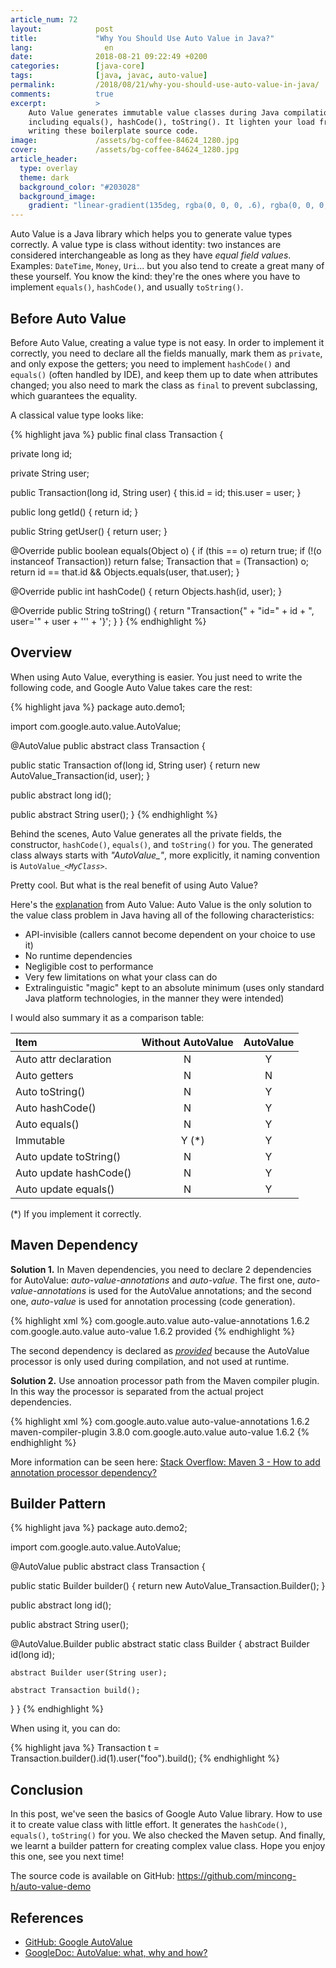 ```yaml
---
article_num: 72
layout:            post
title:             "Why You Should Use Auto Value in Java?"
lang:                en
date:              2018-08-21 09:22:49 +0200
categories:        [java-core]
tags:              [java, javac, auto-value]
permalink:         /2018/08/21/why-you-should-use-auto-value-in-java/
comments:          true
excerpt:           >
    Auto Value generates immutable value classes during Java compilation,
    including equals(), hashCode(), toString(). It lighten your load from
    writing these boilerplate source code.
image:             /assets/bg-coffee-84624_1280.jpg
cover:             /assets/bg-coffee-84624_1280.jpg
article_header:
  type: overlay
  theme: dark
  background_color: "#203028"
  background_image:
    gradient: "linear-gradient(135deg, rgba(0, 0, 0, .6), rgba(0, 0, 0, .4))"
---
```


Auto Value is a Java library which helps you to generate value types
correctly. A value type is class without identity: two instances are considered
interchangeable as long as they have _equal field values_. Examples: `DateTime`,
`Money`, `Uri`... but you also tend to create a great many of these yourself.
You know the kind: they're the ones where you have to implement `equals()`,
`hashCode()`, and usually `toString()`.

## Before Auto Value

Before Auto Value, creating a value type is not easy. In order to implement it
correctly, you need to declare all the fields manually, mark them as `private`,
and only expose the getters; you need to implement `hashCode()` and `equals()`
(often handled by IDE), and keep them up to date when attributes
changed; you also need to mark the class as `final` to prevent subclassing,
which guarantees the equality.

A classical value type looks like:

{% highlight java %}
public final class Transaction {

  private long id;

  private String user;

  public Transaction(long id, String user) {
    this.id = id;
    this.user = user;
  }

  public long getId() {
    return id;
  }

  public String getUser() {
    return user;
  }

  @Override
  public boolean equals(Object o) {
    if (this == o)
      return true;
    if (!(o instanceof Transaction))
      return false;
    Transaction that = (Transaction) o;
    return id == that.id && Objects.equals(user, that.user);
  }

  @Override
  public int hashCode() {
    return Objects.hash(id, user);
    }

  @Override
  public String toString() {
    return "Transaction{" + "id=" + id + ", user='" + user + '\'' + '}';
  }
}
{% endhighlight %}

## Overview

When using Auto Value, everything is easier. You just need to write the
following code, and Google Auto Value takes care the rest:

{% highlight java %}
package auto.demo1;

import com.google.auto.value.AutoValue;

@AutoValue
public abstract class Transaction {

  public static Transaction of(long id, String user) {
    return new AutoValue_Transaction(id, user);
  }

  public abstract long id();

  public abstract String user();
}
{% endhighlight %}

Behind the scenes, Auto Value generates all the private fields, the constructor,
`hashCode()`, `equals()`, and `toString()` for you. The generated class always
starts with _"AutoValue\_"_, more explicitly, it naming convention is
<code>AutoValue_<i>&lt;MyClass&gt;</i></code>.

Pretty cool. But what is the real benefit of using Auto Value?

Here's the [explanation][4] from Auto Value: Auto Value is the only solution to
the value class problem in Java having all of the following characteristics:

- API-invisible (callers cannot become dependent on your choice to use it)
- No runtime dependencies
- Negligible cost to performance
- Very few limitations on what your class can do
- Extralinguistic "magic" kept to an absolute minimum (uses only standard Java
  platform technologies, in the manner they were intended)

I would also summary it as a comparison table:

Item | Without AutoValue | AutoValue
:--- | :--: | :---:
Auto attr declaration | N | Y
Auto getters | N | N
Auto toString() | N | Y
Auto hashCode() | N | Y
Auto equals() | N | Y
Immutable | &nbsp;&nbsp;&nbsp;&nbsp;Y (\*) | Y
Auto update toString() | N | Y
Auto update hashCode() | N | Y
Auto update equals() | N | Y

(\*) If you implement it correctly.

## Maven Dependency

**Solution 1.** In Maven dependencies, you need to declare 2 dependencies for
AutoValue: _auto-value-annotations_ and _auto-value_. The first one,
_auto-value-annotations_ is used for the AutoValue annotations; and the
second one, _auto-value_ is used for annotation processing (code generation).

{% highlight xml %}
<dependency>
  <groupId>com.google.auto.value</groupId>
  <artifactId>auto-value-annotations</artifactId>
  <version>1.6.2</version>
</dependency>
<dependency>
  <groupId>com.google.auto.value</groupId>
  <artifactId>auto-value</artifactId>
  <version>1.6.2</version>
  <scope>provided</scope>
</dependency>
{% endhighlight %}

The second dependency is declared as [_provided_][2] because the AutoValue
processor is only used during compilation, and not used at runtime.

**Solution 2.** Use annoation processor path from the Maven compiler plugin.
In this way the processor is separated from the actual project dependencies.

{% highlight xml %}
<dependencies>
  <dependency>
    <groupId>com.google.auto.value</groupId>
    <artifactId>auto-value-annotations</artifactId>
    <version>1.6.2</version>
  </dependency>
</dependencies>
<build>
  <pluginManagement>
    <plugins>
      <plugin>
        <artifactId>maven-compiler-plugin</artifactId>
        <version>3.8.0</version>
        <configuration>
          <annotationProcessorPaths>
            <annotationProcessorPath>
              <groupId>com.google.auto.value</groupId>
              <artifactId>auto-value</artifactId>
              <version>1.6.2</version>
            </annotationProcessorPath>
          </annotationProcessorPaths>
        </configuration>
      </plugin>
    </plugins>
  </pluginManagement>
</build>
{% endhighlight %}

More information can be seen here: [Stack Overflow: Maven 3 - How to add
annotation processor dependency?][5]

## Builder Pattern

{% highlight java %}
package auto.demo2;

import com.google.auto.value.AutoValue;

@AutoValue
public abstract class Transaction {

  public static Builder builder() {
    return new AutoValue_Transaction.Builder();
  }

  public abstract long id();

  public abstract String user();

  @AutoValue.Builder
  public abstract static class Builder {
    abstract Builder id(long id);

    abstract Builder user(String user);

    abstract Transaction build();
  }
}
{% endhighlight %}

When using it, you can do:

{% highlight java %}
Transaction t = Transaction.builder().id(1).user("foo").build();
{% endhighlight %}

## Conclusion

In this post, we've seen the basics of Google Auto Value library. How to use it
to create value class with little effort. It generates the `hashCode()`,
`equals()`, `toString()` for you. We also checked the Maven setup. And finally,
we learnt a builder pattern for creating complex value class. Hope you enjoy
this one, see you next time!

The source code is available on GitHub:
<https://github.com/mincong-h/auto-value-demo>

## References

- [GitHub: Google AutoValue][1]
- [GoogleDoc: AutoValue: what, why and how?][3]

[1]: https://github.com/google/auto/tree/master/value
[2]: https://maven.apache.org/guides/introduction/introduction-to-dependency-mechanism.html#Dependency_Scope
[3]: https://docs.google.com/presentation/d/14u_h-lMn7f1rXE1nDiLX0azS3IkgjGl5uxp5jGJ75RE/edit
[4]: https://github.com/google/auto/blob/master/value/userguide/why.md
[5]: https://stackoverflow.com/questions/14322904/maven-3-how-to-add-annotation-processor-dependency/
